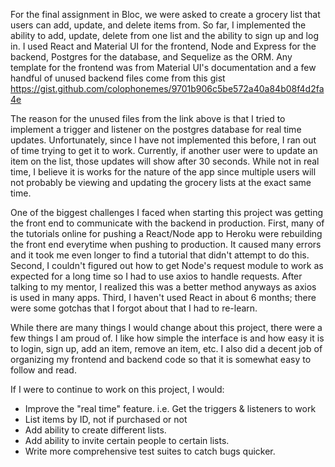 For the final assignment in Bloc, we were asked to create a grocery list that users can add, update, and delete items from. So far, I implemented the ability to add, update, delete from one list and the ability to sign up and log in. I used React and Material UI for the frontend, Node and Express for the backend, Postgres for the database, and Sequelize as the ORM. Any template for the frontend was from Material UI's documentation and a few handful of unused backend files come from this gist https://gist.github.com/colophonemes/9701b906c5be572a40a84b08f4d2fa4e

The reason for the unused files from the link above is that I tried to implement a trigger and listener on the postgres database for real time updates. Unfortunately, since I have not implemented this before, I ran out of time trying to get it to work. Currently, if another user were to update an item on the list, those updates will show after 30 seconds. While not in real time, I believe it is works for the nature of the app since multiple users will not probably be viewing and updating the grocery lists at the exact same time.

One of the biggest challenges I faced when starting this project was getting the front end to communicate with the backend in production. First, many of the tutorials online for pushing a React/Node app to Heroku were rebuilding the front end everytime when pushing to production. It caused many errors and it took me even longer to find a tutorial that didn't attempt to do this. Second, I couldn't figured out how to get Node's request module to work as expected for a long time so I had to use axios to handle requests. After talking to my mentor, I realized this was a better method anyways as axios is used in many apps. Third, I haven't used React in about 6 months; there were some gotchas that I forgot about that I had to re-learn.

While there are many things I would change about this project, there were a few things I am proud of. I like how simple the interface is and how easy it is to login, sign up, add an item, remove an item, etc. I also did a decent job of organizing my frontend and backend code so that it is somewhat easy to follow and read. 

If I were to continue to work on this project, I would:
- Improve the "real time" feature. i.e. Get the triggers & listeners to work
- List items by ID, not if purchased or not
- Add ability to create different lists.
- Add ability to invite certain people to certain lists.
- Write more comprehensive test suites to catch bugs quicker.
